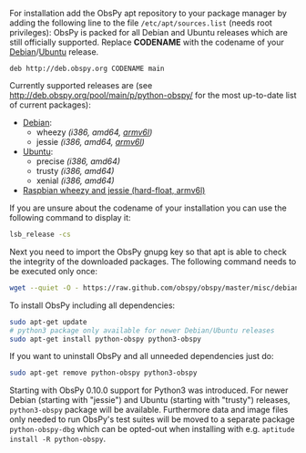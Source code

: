 For installation add the ObsPy apt repository to your package manager by adding the following line to the file `/etc/apt/sources.list` (needs root privileges):
ObsPy is packed for all Debian and Ubuntu releases which are still officially supported.
Replace **CODENAME** with the  codename of your [Debian](http://en.wikipedia.org/wiki/Debian#Releases)/[Ubuntu](http://en.wikipedia.org/wiki/Ubuntu_releases) release.

```sources.list
deb http://deb.obspy.org CODENAME main
```

Currently supported releases are (see http://deb.obspy.org/pool/main/p/python-obspy/ for the most up-to-date list of current packages):

 * [Debian](https://www.debian.org/releases/):
    - wheezy *(i386, amd64, [armv6l](http://www.raspbian.org/))*
    - jessie *(i386, amd64, [armv6l](http://www.raspbian.org/))*
 * [Ubuntu](https://wiki.ubuntu.com/Releases):
    - precise *(i386, amd64)*
    - trusty *(i386, amd64)*
    - xenial *(i386, amd64)*
 * [Raspbian wheezy and jessie (hard-float, armv6l)](http://www.raspbian.org/)

If you are unsure about the codename of your installation you can use the following command to display it:

```bash
lsb_release -cs
```

Next you need to import the ObsPy gnupg key so that apt is able to check the integrity of the downloaded packages. The following command needs to be executed only once:

```bash
wget --quiet -O - https://raw.github.com/obspy/obspy/master/misc/debian/public.key | sudo apt-key add -
```

To install ObsPy including all dependencies:

```bash
sudo apt-get update
# python3 package only available for newer Debian/Ubuntu releases
sudo apt-get install python-obspy python3-obspy
```

If you want to uninstall ObsPy and all unneeded dependencies just do:

```bash
sudo apt-get remove python-obspy python3-obspy
```

Starting with ObsPy 0.10.0 support for Python3 was introduced. For newer Debian (starting with "jessie") and Ubuntu (starting with "trusty") releases, `python3-obspy` package will be available. Furthermore data and image files only needed to run ObsPy's test suites will be moved to a separate package `python-obspy-dbg` which can be opted-out when installing with e.g. `aptitude install -R python-obspy`.